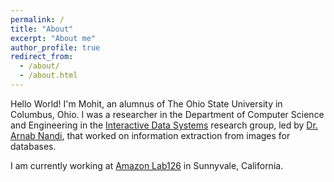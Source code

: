 ```yaml
---
permalink: /
title: "About"
excerpt: "About me"
author_profile: true
redirect_from:
  - /about/
  - /about.html
---
```


Hello World! I'm Mohit, an alumnus of The Ohio State University in Columbus, Ohio. I was a researcher in the Department of Computer Science and Engineering in the [Interactive Data Systems](interact.osu.edu) research group, led by [Dr. Arnab Nandi](www.arnab.org), that worked on information extraction from images for databases.

I am currently working at [Amazon Lab126](http://lab126.com/) in Sunnyvale, California.
